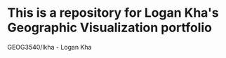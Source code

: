 # This is a repository for Logan Kha's Geographic Visualization portfolio
GEOG3540/lkha - Logan Kha
